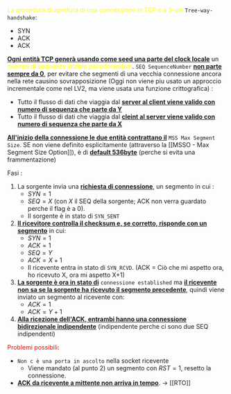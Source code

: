  <span style=color:yellow>La procedura di apertura di una connessione in TCP è a 3-vie</span> 
`Tree-way-handshake`: 
- SYN 
- ACK 
- ACK 

 <b><u>Ogni entità TCP generà usando come seed una parte del clock locale</u></b> un <span style=color:yellow>nuemro di sequenza iniziale pseudorandom</span>.
`SEQ SequenceNumber` <b><u>non parte sempre da 0</u></b>, per evitare che segmenti di una vecchia connessione ancora nella rete causino sovrapposizione
(Oggi non viene piu usato un approccio incrementale come nel LV2, ma viene usata una funzione crittografica) : 
- Tutto il flusso di dati che viaggia dal <b><u>server al client viene valido con numero di sequenza che parte da Y</u></b>
- Tutto il flusso di dati che viaggia dal <b><u>cleint al server viene valido con numero di sequenza che parte da X</u></b>


<b><u>All'inizio della connessione le due entità contrattano il</u></b> `MSS Max Segment Size`. SE non viene definito esplicitamente (attraverso la [[MSSO - Max Segment Size Option]]), è di <b><u>default 536byte</u></b> (perche si evita una frammentazione)

Fasi : 






1. La sorgente invia una <b><u>richiesta di connessione</u></b>, un segmento in cui : 
   - $SYN=1$
   - $SEQ=X$ (con $X$ il SEQ della sorgente; ACK non verra guardato perche il flag è a 0). 
   - Il sorgente è in stato di `SYN_SENT`
2. <b><u>Il ricevitore controlla il checksum e, se corretto, risponde con un segmento</u></b> in cui:  
   - $SYN=1$ 
   - $ACK=1$ 
   - $SEQ=Y$ 
   - $ACK = X+1$ 
   - Il ricevente entra in stato di `SYN_RCVD`. (ACK = Ciò che mi aspetto ora, ho ricevuto X, ora mi aspetto X+1)
3. <b><u>La sorgente è ora in stato di</u></b> `connessione established` ma <b><u>il ricevente non sa se la sorgente ha ricevuto il segmento precedente</u></b>, quindi viene inviato un segmento al ricevente con:  
    - $ACK=1$ 
    - $ACK=Y+1$
4. <b><u>Alla ricezione dell'ACK, entrambi hanno una connessione bidirezionale indipendente</u></b> (indipendente perche ci sono due SEQ indipendenti)

<span style=color:red>Problemi possibili</span>:
- `Non c è una porta in ascolto` nella socket ricevente
	- Viene mandato (al punto 2) un segmento con $RST=1$, resetto la connessione.
- <b><u>ACK da ricevente a mittente non arriva in tempo</u></b>. -> [[RTO]]